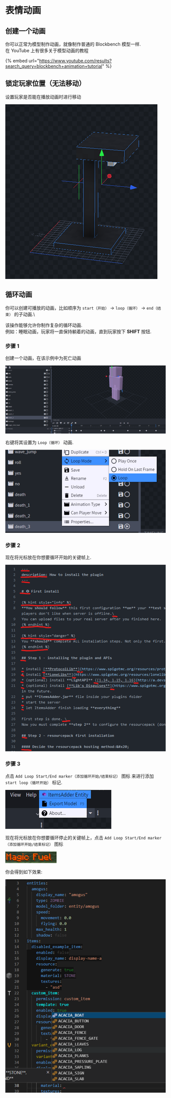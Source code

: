 # 表情动画

## 创建一个动画

你可以正常为模型制作动画，就像制作普通的 Blockbench 模型一样.\
在 YouTube 上有很多关于模型动画的教程

{% embed url="https://www.youtube.com/results?search_query=blockbench+animation+tutorial" %}

## 锁定玩家位置（无法移动）

设置玩家是否能在播放动画时进行移动

![](<../../../.gitbook/assets/image (76).png>)

## 循环动画

你可以创建可播放的动画，比如顺序为 `start（开始）` -> `loop（循环）` -> `end（结束）` 的子动画.\

该操作能够允许你制作复杂的循环动画.\
例如：睡眠动画，玩家将一直保持躺着的动画，直到玩家按下 **SHIFT** 按钮.

### 步骤 1

创建一个动画，在该示例中为死亡动画

![](<../../../.gitbook/assets/image (96) (1).png>)

右键将其设置为 `Loop（循环）` 动画.

![](<../../../.gitbook/assets/image (92) (1).png>)

### 步骤 2

现在将光标放在你想要循环开始的关键帧上.

![](<../../../.gitbook/assets/image (75).png>)

### 步骤 3

点击 `Add Loop Start/End marker（添加循环开始/结束标记）` 图标 来进行添加  `start loop（循环开始）` 标记.

![](<../../../.gitbook/assets/image (60).png>)

现在将光标放在你想要循环停止的关键帧上，点击 `Add Loop Start/End marker（添加循环开始/结束标记）` 图标

![](<../../../.gitbook/assets/image (46).png>)

你会得到如下效果:

![](<../../../.gitbook/assets/image (93).png>)
